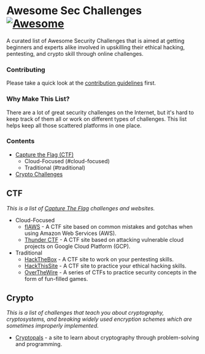 # Awesome Sec Challenges [![Awesome](https://awesome.re/badge.svg)](https://awesome.re)

A curated list of Awesome Security Challenges that is aimed at getting beginners and experts alike involved in upskilling their ethical hacking, pentesting, and crypto skill through online challenges.

### Contributing

Please take a quick look at the [contribution guidelines](contributing.md) first.

### Why Make This List?

There are a lot of great security challenges on the Internet, but it's hard to keep track of them all or work on different types of challenges. This list helps keep all those scattered platforms in one place.

### Contents

- [Capture the Flag (CTF)](#ctf)
  - Cloud-Focused (#cloud-focused)
  - Traditional (#traditional)
- [Crypto Challenges](#crypto)

## CTF

*This is a list of [Capture The Flag](https://en.wikipedia.org/wiki/Capture_the_flag#Computer_security) challenges and websites.*

- Cloud-Focused
  - [flAWS](http://flaws.cloud/) - A CTF site based on common mistakes and gotchas when using Amazon Web Services (AWS).
  - [Thunder CTF](https://thunder-ctf.cloud/) - A CTF site based on attacking vulnerable cloud projects on Google Cloud Platform (GCP).
- Traditional
  - [HackTheBox](https://www.hackthebox.eu/) - A CTF site to work on your pentesting skills.
  - [HackThisSite](https://www.hackthissite.org/) - A CTF site to practice your ethical hacking skills.
  - [OverTheWire](https://overthewire.org/wargames/) - A series of CTFs to practice security concepts in the form of fun-filled games.

## Crypto

*This is a list of challenges that teach you about cryptography, cryptosystems, and breaking widely used encryption schemes which are sometimes improperly implemented.*

- [Cryptopals](https://cryptopals.com/) - a site to learn about cryptography through problem-solving and programming.
